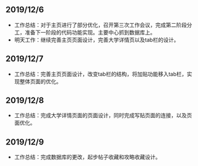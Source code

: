 ## 2019/12/6
* 工作总结：对于主页进行了部分优化，召开第三次工作会议，完成第二阶段分工，准备下一阶段的代码功能实现。主要中心抓到数据库上。
* 明天工作：继续完善主页页面设计，完善大学详情页以及tab栏的设计。
## 2019/12/7
* 工作总结：完善主页页面设计，改变tab栏的结构，将加贴功能移入tab栏，实现整体页面的优化。
## 2019/12/8
* 工作总结：完成大学详情页面的页面设计，同时完成写贴页面的连接，以及页面优化。
## 2019/12/9
* 工作总结：完成数据库的更改，起步帖子收藏和攻略收藏设计。